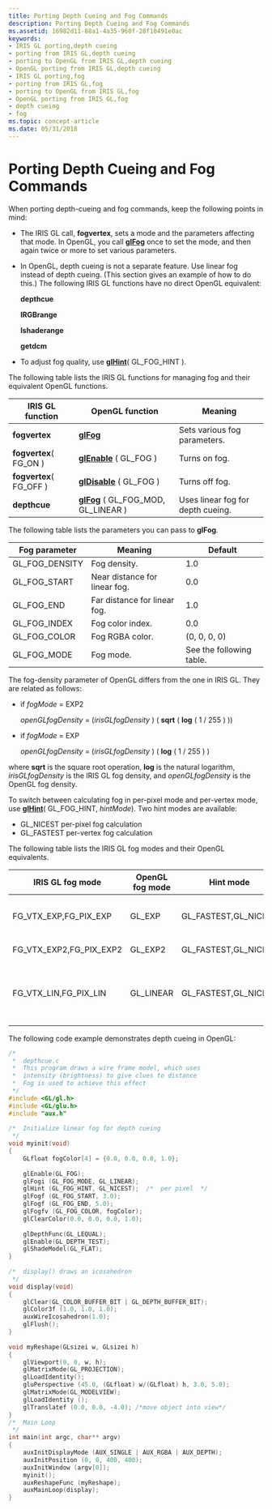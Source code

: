 ```yaml
---
title: Porting Depth Cueing and Fog Commands
description: Porting Depth Cueing and Fog Commands
ms.assetid: 16982d11-88a1-4a35-960f-28f10491e0ac
keywords:
- IRIS GL porting,depth cueing
- porting from IRIS GL,depth cueing
- porting to OpenGL from IRIS GL,depth cueing
- OpenGL porting from IRIS GL,depth cueing
- IRIS GL porting,fog
- porting from IRIS GL,fog
- porting to OpenGL from IRIS GL,fog
- OpenGL porting from IRIS GL,fog
- depth cueing
- fog
ms.topic: concept-article
ms.date: 05/31/2018
---
```


# Porting Depth Cueing and Fog Commands

When porting depth-cueing and fog commands, keep the following points in mind:

-   The IRIS GL call, **fogvertex**, sets a mode and the parameters affecting that mode. In OpenGL, you call [**glFog**](glfog.md) once to set the mode, and then again twice or more to set various parameters.
-   In OpenGL, depth cueing is not a separate feature. Use linear fog instead of depth cueing. (This section gives an example of how to do this.) The following IRIS GL functions have no direct OpenGL equivalent:

    **depthcue**

    **lRGBrange**

    **lshaderange**

    **getdcm**

-   To adjust fog quality, use [**glHint**](glhint.md)( GL\_FOG\_HINT ).

The following table lists the IRIS GL functions for managing fog and their equivalent OpenGL functions.



| IRIS GL function         | OpenGL function                                     | Meaning                           |
|--------------------------|-----------------------------------------------------|-----------------------------------|
| **fogvertex**            | [**glFog**](glfog.md)                              | Sets various fog parameters.      |
| **fogvertex**( FG\_ON )  | [**glEnable**](glenable.md) ( GL\_FOG )            | Turns on fog.                     |
| **fogvertex**( FG\_OFF ) | [**glDisable**](gldisable.md) ( GL\_FOG )          | Turns off fog.                    |
| **depthcue**             | [**glFog**](glfog.md) ( GL\_FOG\_MOD, GL\_LINEAR ) | Uses linear fog for depth cueing. |



 

The following table lists the parameters you can pass to **glFog**.



| Fog parameter    | Meaning                       | Default                  |
|------------------|-------------------------------|--------------------------|
| GL\_FOG\_DENSITY | Fog density.                  | 1.0                      |
| GL\_FOG\_START   | Near distance for linear fog. | 0.0                      |
| GL\_FOG\_END     | Far distance for linear fog.  | 1.0                      |
| GL\_FOG\_INDEX   | Fog color index.              | 0.0                      |
| GL\_FOG\_COLOR   | Fog RGBA color.               | (0, 0, 0, 0)             |
| GL\_FOG\_MODE    | Fog mode.                     | See the following table. |



 

The fog-density parameter of OpenGL differs from the one in IRIS GL. They are related as follows:

-   if *fogMode* = EXP2
     

    *openGLfogDensity* = (*irisGLfogDensity* ) ( **sqrt** ( **log** ( 1 / 255 ) ))
-   if *fogMode* = EXP
     

    *openGLfogDensity* = (*irisGLfogDensity* ) ( **log** ( 1 / 255 ) )

where **sqrt** is the square root operation, **log** is the natural logarithm, *irisGLfogDensity* is the IRIS GL fog density, and *openGLfogDensity* is the OpenGL fog density.

To switch between calculating fog in per-pixel mode and per-vertex mode, use [**glHint**](glhint.md)( GL\_FOG\_HINT, *hintMode*). Two hint modes are available:

-   GL\_NICEST per-pixel fog calculation
-   GL\_FASTEST per-vertex fog calculation

The following table lists the IRIS GL fog modes and their OpenGL equivalents.



| IRIS GL fog mode                       | OpenGL fog mode | Hint mode                         | Meaning                                  |
|----------------------------------------|-----------------|-----------------------------------|------------------------------------------|
| FG\_VTX\_EXP,FG\_PIX\_EXP<br/>   | GL\_EXP         | GL\_FASTEST,GL\_NICEST<br/> | Heavy fog mode (default).                |
| FG\_VTX\_EXP2,FG\_PIX\_EXP2<br/> | GL\_EXP2        | GL\_FASTEST,GL\_NICEST<br/> | Haze mode.                               |
| FG\_VTX\_LIN,FG\_PIX\_LIN<br/>   | GL\_LINEAR      | GL\_FASTEST,GL\_NICEST<br/> | Linear fog mode. (Use for depth cueing.) |



 

The following code example demonstrates depth cueing in OpenGL:


```C++
/* 
 *  depthcue.c 
 *  This program draws a wire frame model, which uses 
 *  intensity (brightness) to give clues to distance 
 *  Fog is used to achieve this effect 
 */ 
#include <GL/gl.h> 
#include <GL/glu.h> 
#include "aux.h" 
 
/*  Initialize linear fog for depth cueing 
 */ 
void myinit(void) 
{ 
    GLfloat fogColor[4] = {0.0, 0.0, 0.0, 1.0}; 
 
    glEnable(GL_FOG); 
    glFogi (GL_FOG_MODE, GL_LINEAR); 
    glHint (GL_FOG_HINT, GL_NICEST);  /*  per pixel  */ 
    glFogf (GL_FOG_START, 3.0); 
    glFogf (GL_FOG_END, 5.0); 
    glFogfv (GL_FOG_COLOR, fogColor); 
    glClearColor(0.0, 0.0, 0.0, 1.0); 
 
    glDepthFunc(GL_LEQUAL); 
    glEnable(GL_DEPTH_TEST); 
    glShadeModel(GL_FLAT); 
} 
 
/*  display() draws an icosahedron 
 */ 
void display(void) 
{ 
    glClear(GL_COLOR_BUFFER_BIT | GL_DEPTH_BUFFER_BIT); 
    glColor3f (1.0, 1.0, 1.0); 
    auxWireIcosahedron(1.0); 
    glFlush(); 
} 
 
void myReshape(GLsizei w, GLsizei h) 
{ 
    glViewport(0, 0, w, h); 
    glMatrixMode(GL_PROJECTION); 
    glLoadIdentity(); 
    gluPerspective (45.0, (GLfloat) w/(GLfloat) h, 3.0, 5.0); 
    glMatrixMode(GL_MODELVIEW); 
    glLoadIdentity (); 
    glTranslatef (0.0, 0.0, -4.0); /*move object into view*/ 
} 
/*  Main Loop 
 */ 
int main(int argc, char** argv) 
{ 
    auxInitDisplayMode (AUX_SINGLE | AUX_RGBA | AUX_DEPTH); 
    auxInitPosition (0, 0, 400, 400); 
    auxInitWindow (argv[0]); 
    myinit(); 
    auxReshapeFunc (myReshape); 
    auxMainLoop(display); 
}
```



 

 





